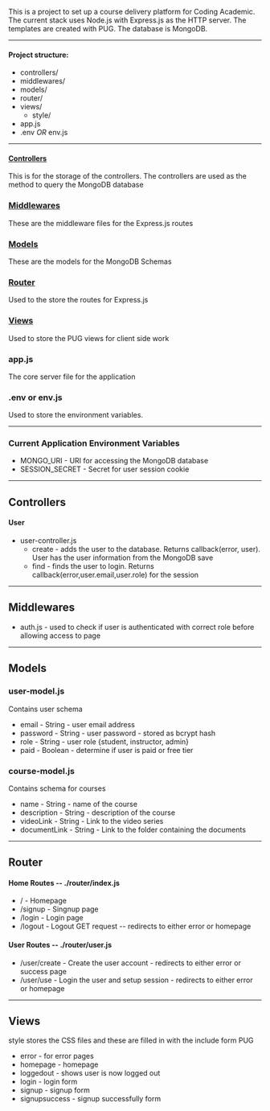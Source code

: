 This is a project to set up a course delivery platform for Coding Academic. The current stack uses Node.js with Express.js as the HTTP server. The templates are created with PUG. The database is MongoDB. 

---

#### Project structure:

  * controllers/
  * middlewares/
  * models/
  * router/
  * views/
  	* style/
  * app.js
  * .env *OR* env.js

---

#### [Controllers](#Controllers)
This is for the storage of the controllers. The controllers are used as the method to query the MongoDB database

### [Middlewares](#Middlewares)
These are the middleware files for the Express.js routes

### [Models](#Models)
These are the models for the MongoDB Schemas

### [Router](#Router)
Used to the store the routes for Express.js

### [Views](#Views)
Used to store the PUG views for client side work

### app.js
The core server file for the application

### .env or env.js
Used to store the environment variables.

---

### Current Application Environment Variables
* MONGO_URI \- URI for accessing the MongoDB database 
* SESSION_SECRET \- Secret for user session cookie

---

## Controllers

#### User
* user-controller.js 
	* create \- adds the user to the database. Returns callback(error, user). User has the user information from the MongoDB save
	* find \- finds the user to login. Returns callback(error,user.email,user.role) for the session

---

## Middlewares

* auth.js \- used to check if user is authenticated with correct role before allowing access to page

---

## Models

### user-model.js

Contains user schema

* email \- String \- user email address
* password \- String \- user password \- stored as bcrypt hash
* role \- String \- user role {student, instructor, admin}
* paid \- Boolean \- determine if user is paid or free tier

### course-model.js

Contains schema for courses

* name \- String \- name of the course
* description \- String \- description of the course
* videoLink \- String \- Link to the video series
* documentLink \- String \- Link to the folder containing the documents

---

## Router

#### Home Routes  -- ./router/index.js

* / \- Homepage
* /signup \- Singnup page
* /login \- Login page
* /logout \- Logout GET request -- redirects to either error or homepage

#### User Routes -- ./router/user.js
* /user/create \- Create the user account \- redirects to either error or success page
* /user/use \- Login the user and setup session \- redirects to either error or homepage

---

## Views

style stores the CSS files and these are filled in with the include form PUG

* error \- for error pages
* homepage \- homepage
* loggedout \- shows user is now logged out
* login \- login form
* signup \- signup form
* signupsuccess \- signup successfully form

